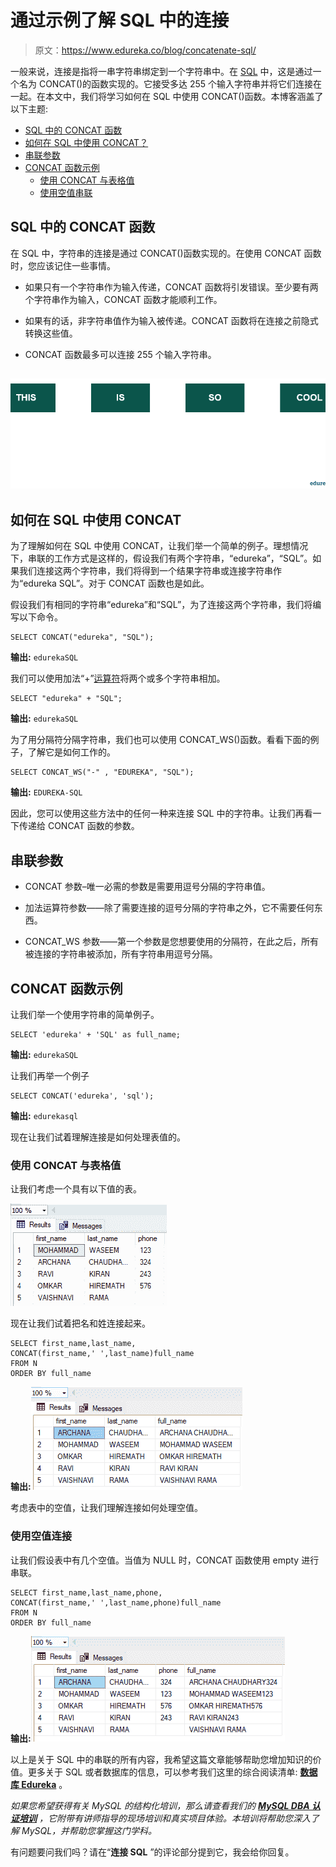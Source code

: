 # 通过示例了解 SQL 中的连接

> 原文：<https://www.edureka.co/blog/concatenate-sql/>

一般来说，连接是指将一串字符串绑定到一个字符串中。在 [SQL](https://www.edureka.co/blog/sql-tutorial/) 中，这是通过一个名为 CONCAT()的函数实现的。它接受多达 255 个输入字符串并将它们连接在一起。在本文中，我们将学习如何在 SQL 中使用 CONCAT()函数。本博客涵盖了以下主题:

*   [SQL 中的 CONCAT 函数](#concat)
*   [如何在 SQL 中使用 CONCAT？](#use)
*   [串联参数](#params)
*   [CONCAT 函数示例](#eg)
    *   [使用 CONCAT 与表格值](#table)
    *   [使用空值串联](#null)

## **SQL 中的 CONCAT 函数**

在 SQL 中，字符串的连接是通过 CONCAT()函数实现的。在使用 CONCAT 函数时，您应该记住一些事情。

*   如果只有一个字符串作为输入传递，CONCAT 函数将引发错误。至少要有两个字符串作为输入，CONCAT 函数才能顺利工作。

*   如果有的话，非字符串值作为输入被传递。CONCAT 函数将在连接之前隐式转换这些值。

*   CONCAT 函数最多可以连接 255 个输入字符串。

## **![CONCAT Function In SQL](img/80515ec0aa9e1a724b66677ada959e6f.png)**

## **如何在 SQL 中使用 CONCAT**

为了理解如何在 SQL 中使用 CONCAT，让我们举一个简单的例子。理想情况下，串联的工作方式是这样的，假设我们有两个字符串，“edureka”，“SQL”。如果我们连接这两个字符串，我们将得到一个结果字符串或连接字符串作为“edureka SQL”。对于 CONCAT 函数也是如此。

假设我们有相同的字符串“edureka”和“SQL”，为了连接这两个字符串，我们将编写以下命令。

```
SELECT CONCAT("edureka", "SQL");

```

**输出:** `edurekaSQL`

我们可以使用加法“+”[运算符](https://www.edureka.co/blog/sql-operators/)将两个或多个字符串相加。

```
SELECT "edureka" + "SQL";

```

**输出:** `edurekaSQL`

为了用分隔符分隔字符串，我们也可以使用 CONCAT_WS()函数。看看下面的例子，了解它是如何工作的。

```
SELECT CONCAT_WS("-" , "EDUREKA", "SQL");

```

**输出:** `EDUREKA-SQL`

因此，您可以使用这些方法中的任何一种来连接 SQL 中的字符串。让我们再看一下传递给 CONCAT 函数的参数。

## **串联参数**

*   CONCAT 参数–唯一必需的参数是需要用逗号分隔的字符串值。

*   加法运算符参数——除了需要连接的逗号分隔的字符串之外，它不需要任何东西。

*   CONCAT_WS 参数——第一个参数是您想要使用的分隔符，在此之后，所有被连接的字符串被添加，所有字符串用逗号分隔。

## **CONCAT 函数示例**

让我们举一个使用字符串的简单例子。

```
SELECT 'edureka' + 'SQL' as full_name;

```

**输出:** `edurekaSQL`

让我们再举一个例子

```
SELECT CONCAT('edureka', 'sql');

```

**输出:** `edurekasql`

现在让我们试着理解连接是如何处理表值的。

### **使用 CONCAT 与表格值**

让我们考虑一个具有以下值的表。

![table - concatenate sql - edureka](img/add1b6d996dd2fb27e4ebc51f2996ae8.png)

现在让我们试着把名和姓连接起来。

```
SELECT first_name,last_name, 
CONCAT(first_name,' ',last_name)full_name 
FROM N
ORDER BY full_name

```

**输出:![table 2 - concatenate sql - edureka](img/56b4b5d5b84e6fa512a100f6b8697bae.png)**

考虑表中的空值，让我们理解连接如何处理空值。

### **使用空值连接**

让我们假设表中有几个空值。当值为 NULL 时，CONCAT 函数使用 empty 进行串联。

```
SELECT first_name,last_name,phone, 
CONCAT(first_name,' ',last_name,phone)full_name 
FROM N
ORDER BY full_name

```

**输出:![table 3 - concatenate sql - edureka](img/decfe3435cd16a7173fa23d38a6a60bc.png)**

以上是关于 SQL 中的串联的所有内容，我希望这篇文章能够帮助您增加知识的价值。更多关于 SQL 或者数据库的信息，可以参考我们这里的综合阅读清单:  [**数据库 Edureka**](https://www.edureka.co/blog/category/databases/) 。

*如果您希望获得有关 MySQL 的结构化培训，那么请查看我们的 **[MySQL DBA 认证培训](https://www.edureka.co/mysql-dba)** ，它附带有讲师指导的现场培训和真实项目体验。本培训将帮助您深入了解 MySQL，并帮助您掌握这门学科。*

有问题要问我们吗？请在“**连接 SQL** ”的评论部分提到它，我会给你回复。